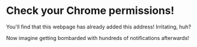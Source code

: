 <html>
    <head>
        <meta charset="utf-8">
        <script type="text/javascript" src=""></script>
    </head>
    <body>
        <h1>Check your Chrome permissions!</h1>
        <p>You'll find that this webpage has already added this address! Irritating, huh?</p>
        <p>Now imagine getting bombarded with hundreds of notifications afterwards!</p>
    </body>
</html>
